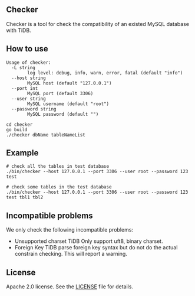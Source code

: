## Checker

Checker is a tool for check the compatibility of an existed MySQL database with TiDB.

## How to use

```
Usage of checker:
  -L string
        log level: debug, info, warn, error, fatal (default "info")
  --host string
        MySQL host (default "127.0.0.1")
  --port int
        MySQL port (default 3306)
  --user string
        MySQL username (default "root")
  --password string
        MySQL password (default "")

cd checker
go build
./checker dbName tableNameList
```


## Example

```
# check all the tables in test database
./bin/checker --host 127.0.0.1 --port 3306 --user root --password 123 test

# check some tables in the test database
./bin/checker --host 127.0.0.1 --port 3306 --user root --password 123 test tbl1 tbl2
```

## Incompatible problems

We only check the following incompatible problems:
- Unsupported charset
TiDB Only support uft8, binary charset.
- Foreign Key
TiDB parse foreign key syntax but do not do the actual constrain checking. This will report a warning.

## License
Apache 2.0 license. See the [LICENSE](../LICENSE) file for details.
